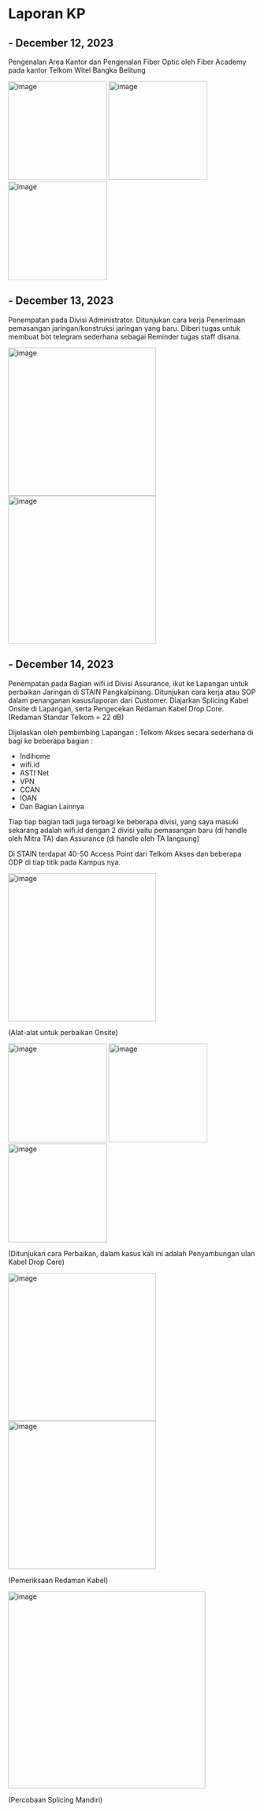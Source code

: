 # Laporan KP

## - December 12, 2023
Pengenalan Area Kantor dan Pengenalan Fiber Optic oleh Fiber Academy pada kantor Telkom Witel Bangka Belitung

<img width="200" height="200" alt="image" src="https://github.com/kikyputraa/Laporan_KP/assets/150577938/00e9f6c5-4420-4530-9b75-436af8fbd325">

<img width="200" height="200" alt="image" src="https://github.com/kikyputraa/Laporan_KP/assets/150577938/e19b64db-e8ca-4571-93de-e2277c50f805">

<img width="200" height="200" alt="image" src="https://github.com/kikyputraa/Laporan_KP/assets/150577938/912d7709-294b-4909-9122-fef2aa1048c3">


## - December 13, 2023
Penempatan pada Divisi Administrator. Ditunjukan cara kerja Penerimaan pemasangan jaringan/konstruksi jaringan yang baru. Diberi tugas untuk membuat bot telegram sederhana sebagai Reminder tugas staff disana.

<img width="300" height="300" alt="image" src="https://github.com/kikyputraa/Laporan_KP/assets/150577938/ae1f87cd-52f1-4370-99c7-9e528e916893">

<img width="300" height="300" alt="image" src="https://github.com/kikyputraa/Laporan_KP/assets/150577938/3f6384c2-cbc2-4895-9caf-6058e869cc9a">


## - December 14, 2023
Penempatan pada Bagian wifi.id Divisi Assurance, ikut ke Lapangan untuk perbaikan Jaringan di STAIN Pangkalpinang. Ditunjukan cara kerja atau SOP dalam penanganan kasus/laporan dari Customer. Diajarkan Splicing Kabel Onsite di Lapangan, serta Pengecekan Redaman Kabel Drop Core. (Redaman Standar Telkom = 22 dB)

Dijelaskan oleh pembimbing Lapangan :
Telkom Akses secara sederhana di bagi ke beberapa bagian :

- Indihome 
- wifi.id
- ASTI Net
- VPN
- CCAN
- IOAN
- Dan Bagian Lainnya

Tiap tiap bagian tadi juga terbagi ke beberapa divisi, yang saya masuki sekarang adalah wifi.id dengan 2 divisi yaitu pemasangan baru (di handle oleh Mitra TA) dan Assurance (di handle oleh TA langsung)

Di STAIN terdapat 40-50 Access Point dari Telkom Akses dan beberapa ODP di tiap titik pada Kampus nya.

<img width="300" height="300" alt="image" src="https://github.com/kikyputraa/Laporan_KP/assets/150577938/3f45a9b4-2db0-4485-9cd4-4b02cbdfa6da">

(Alat-alat untuk perbaikan Onsite)


<img width="200" height="200" alt="image" src="https://github.com/kikyputraa/Laporan_KP/assets/150577938/b6d27b99-1ec7-4879-bd02-709548486519">

<img width="200" height="200" alt="image" src="https://github.com/kikyputraa/Laporan_KP/assets/150577938/09e0ee02-0003-4d41-ae7f-35640890ab3a">

<img width="200" height="200" alt="image" src="https://github.com/kikyputraa/Laporan_KP/assets/150577938/39adb219-a3ee-41f8-bde5-58bac80583a5">

(Ditunjukan cara Perbaikan, dalam kasus kali ini adalah Penyambungan ulan Kabel Drop Core)


<img width="300" height="300" alt="image" src="https://github.com/kikyputraa/Laporan_KP/assets/150577938/83348666-b8fa-4303-9a15-080c88f9c97c">

<img width="300" height="300" alt="image" src="https://github.com/kikyputraa/Laporan_KP/assets/150577938/dd4534be-6562-4526-8a83-358a1d9dab93">

(Pemeriksaan Redaman Kabel)


<img width="400" height="400" alt="image" src="https://github.com/kikyputraa/Laporan_KP/assets/150577938/7e5319d3-1efe-4a55-804a-350f4f98f537">

(Percobaan Splicing Mandiri)
